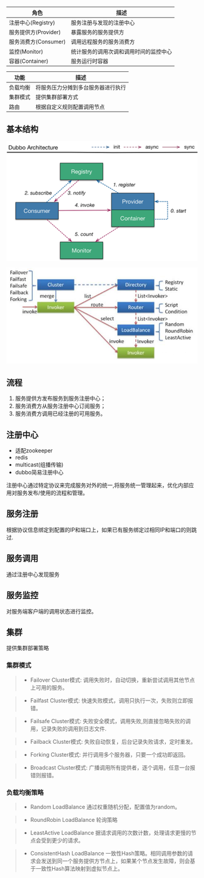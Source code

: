 | 角色                | 描述                             | 
|--------------------|----------------------------------|
|注册中心(Registry)   |服务注册与发现的注册中心            |
|服务提供方(Provider) |暴露服务的服务提供方                |
|服务消费方(Consumer) |调用远程服务的服务消费方            |
|监控(Monitor)       |统计服务的调用次调和调用时间的监控中心|
|容器(Container)      |服务运行时容器                     |

|功能                 | 描述                          | 
|--------|-------------------------------|
|负载均衡 |将服务压力分摊到多台服务器进行执行|
|集群模式 |提供集群部署方式                 |
|路由     |根据自定义规则配置调用节点        |


## 基本结构
![](image/dubbo-architecture.png)

![](image/dubbo-architecture1.png)

## 流程
1. 服务提供方发布服务到服务注册中心；
2. 服务消费方从服务注册中心订阅服务；
3. 服务消费方调用已经注册的可用服务。

## 注册中心
- 适配zookeeper
- redis
- multicast(组播传输)
- dubbo简易注册中心
  
注册中心通过特定协议来完成服务对外的统一,将服务统一管理起来，优化内部应用对服务发布/使用的流程和管理。

## 服务注册
根据协议信息绑定到配置的IP和端口上，如果已有服务绑定过相同IP和端口的则跳过.

## 服务调用
通过注册中心发现服务

## 服务监控
对服务端客户端的调用状态进行监控。

## 集群
提供集群部署策略

### 集群模式
> - Failover Cluster模式:
> 调用失败时，自动切换，重新尝试调用其他节点上可用的服务。

> - Failfast Cluster模式:
> 快速失败模式，调用只执行一次，失败则立即报错。

> - Failsafe Cluster模式:
> 失败安全模式，调用失败,则直接忽略失败的调用，记录失败的调用到日志文件.

> - Failback Cluster模式:
> 失败自动恢复，后台记录失败请求，定时重发。

> - Forking Cluster模式:
> 并行调用多个服务器，只要一个成功即返回。

> - Broadcast Cluster模式:
> 广播调用所有提供者，逐个调用，任意一台报错则报错。

### 负载均衡策略
> - Random LoadBalance
> 通过权重随机分配，配置值为random。

> - RoundRobin LoadBalance 
> 轮询策略

> - LeastActive LoadBalance
> 据请求调用的次数计数，处理请求更慢的节点会受到更少的请求。

> - ConsistentHash LoadBalance
> 一致性Hash策略。相同调用参数的请求会发送到同一个服务提供方节点上，如果某个节点发生故障，则会基于一致性Hash算法映射到虚拟节点上。